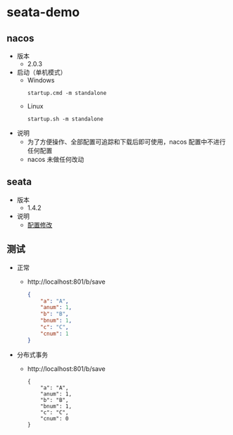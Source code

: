 # seata-demo

## nacos

- 版本
    - 2.0.3
- 启动（单机模式）
    - Windows
        ```
        startup.cmd -m standalone
        ```
    - Linux
        ```
        startup.sh -m standalone
        ```
- 说明
    - 为了方便操作、全部配置可追踪和下载后即可使用，nacos 配置中不进行任何配置
    - nacos 未做任何改动

## seata

- 版本
    - 1.4.2
- 说明
    - [配置修改](./seata)

## 测试

- 正常
    - http://localhost:801/b/save
      ``` json
      {
          "a": "A",
          "anum": 1,
          "b": "B",
          "bnum": 1,
          "c": "C",
          "cnum": 1
      }
      ```

- 分布式事务
    - http://localhost:801/b/save

        ```
        {
            "a": "A",
            "anum": 1,
            "b": "B",
            "bnum": 1,
            "c": "C",
            "cnum": 0
        }
        ```
